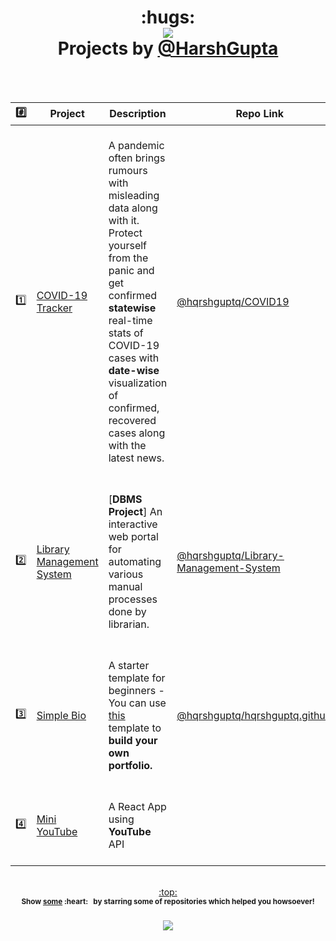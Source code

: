<h1 align="center">:hugs:<br>
  <a href="https://github.com/hqrshguptq"><img src="https://awesome.re/badge.svg"/></a> <br>Projects by <a href="https://github.com/hqrshguptq">@HarshGupta</a>
</h1>
<br><br>

| :hash: | Project | Description | Repo Link |
|:--------:|---------|-------------|-----------|
| :one: | [COVID-19 Tracker](https://updatingsoon) |  <br>A pandemic often brings rumours with misleading data along with it. Protect yourself from the panic and get confirmed **statewise** real-time stats of COVID-19 cases with **date-wise** visualization of confirmed, recovered cases along with the latest news. <br><br> | [@hqrshguptq/COVID19](https://github.com/hqrshguptq/COVID19)  |
| :two: | [Library Management System](https:updatingsoon) | <br>[**DBMS Project**] An interactive web portal for automating various manual processes done by librarian.<br><br> | [@hqrshguptq/Library-Management-System](https://github.com/hqrshguptq/Library-Management-System) |
| :three: | [Simple Bio](https://github.com/hqrshguptq/hqrshguptq.github.io) | <br>A starter template for beginners - You can use [this](https://github.com/hqrshguptq/hqrshguptq.github.io) template to **build your own portfolio.** <br><br>| [@hqrshguptq/hqrshguptq.github.io](https://github.com/hqrshguptq/hqrshguptq.github.io) |
| :four: | [Mini YouTube](https://updatingsoon/) | <br>A React App using **YouTube** API<br><br> | [](https://github.com/hqrshguptq/updatingsoon)


<p align="center"><br><a href="#hugs-bragging-projects-by-hqrshguptq--">:top:</a><br><sup><strong>Show <a href="https://github.com/hqrshguptq?tab=repositories">some</a>&nbsp;:heart:&nbsp; &nbsp;by starring some of repositories which helped you howsoever!<strong></sup><br><br><a href="https://twitter.com/hqrshguptq"> </a> <a href="https://github.com/hqrshguptq/"><img src="https://img.shields.io/github/followers/hqrshguptq.svg?label=Follow%20@hqrshguptq&style=social"> </a><br></p>
